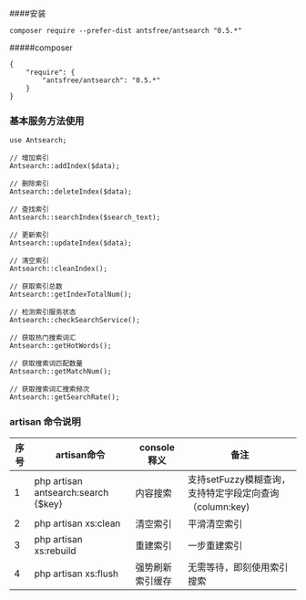 ####安装

```
composer require --prefer-dist antsfree/antsearch "0.5.*"
```

#####composer 
```
{
    "require": {
        "antsfree/antsearch": "0.5.*"
    }
}
```

### 基本服务方法使用

```
use Antsearch;

// 增加索引
Antsearch::addIndex($data);

// 删除索引
Antsearch::deleteIndex($data);

// 查找索引
Antsearch::searchIndex($search_text);

// 更新索引
Antsearch::updateIndex($data);

// 清空索引
Antsearch::cleanIndex();

// 获取索引总数
Antsearch::getIndexTotalNum();

// 检测索引服务状态
Antsearch::checkSearchService();

// 获取热门搜索词汇
Antsearch::getHotWords();

// 获取搜索词匹配数量
Antsearch::getMatchNum();

// 获取搜索词汇搜索频次
Antsearch::getSearchRate();
```

### artisan 命令说明

| 序号 | artisan命令 | console释义 | 备注 | 
| --- | --- | --- | --- |
| 1 | php artisan antsearch:search {$key} | 内容搜索 | 支持setFuzzy模糊查询，支持特定字段定向查询（column:key) |
| 2 | php artisan xs:clean | 清空索引 | 平滑清空索引 |
| 3 | php artisan xs:rebuild | 重建索引 | 一步重建索引 |
| 4 | php artisan xs:flush | 强势刷新索引缓存 | 无需等待，即刻使用索引搜索 | 
